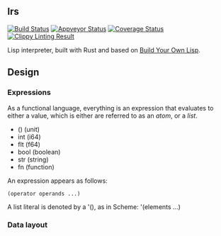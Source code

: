 lrs
-------
[![Build
Status](https://travis-ci.org/jzhu98/lrs.svg?style=flat-square&branch=develop)](https://travis-ci.org/jzhu98/lrs)
[![Appveyor Status](https://ci.appveyor.com/api/projects/status/rlhd2gyjcmdkdxc7/branch/develop?svg=true)](https://ci.appveyor.com/project/jzhu98/lrs/branch/develop)
[![Coverage Status](https://coveralls.io/repos/github/jzhu98/lrs/badge.svg?style=flat-square&branch=develop)](https://coveralls.io/github/jzhu98/lrs?branch=develop)
[![Clippy Linting Result](https://clippy.bashy.io/github/jzhu98/lrs/develop/badge.svg?style=flat-square)](https://clippy.bashy.io/github/jzhu98/lrs/develop/log)

Lisp interpreter, built with Rust and based on [Build Your Own Lisp](buildyourownlisp.com).

## Design

### Expressions
As a functional language, everything is an expression that
evaluates to either a value, which is either  are referred to as an *atom*, or a *list*.

- ()    (unit)
- int   (i64)
- flt   (f64)
- bool  (boolean)
- str   (string)
- fn    (function)

An expression appears as follows:
```
(operator operands ...)
```

A list literal is denoted by a '(), as in Scheme:
'(elements ...)

### Data layout
